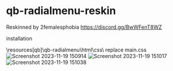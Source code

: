 # qb-radialmenu-reskin

Reskinned by 2femalesphobia https://discord.gg/BwWFenT8WZ

installation

\resources[qb]\qb-radialmenu\html\css\ replace main.css
![Screenshot 2023-11-19 150914](https://github.com/2femalesphobia/qb-radialmenu-reskin/assets/151433124/1ff09bca-2427-4633-af09-775bbbb66f0b)
![Screenshot 2023-11-19 151017](https://github.com/2femalesphobia/qb-radialmenu-reskin/assets/151433124/262536a4-e0c4-43ce-8186-97bc5a505724)
![Screenshot 2023-11-19 151038](https://github.com/2femalesphobia/qb-radialmenu-reskin/assets/151433124/12c310e9-c57f-4a84-881c-eea0235bd6ca)
